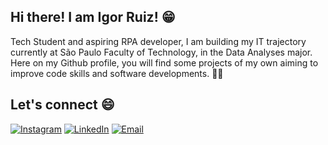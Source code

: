 ## Hi there! I am Igor Ruiz! 😁

Tech Student and aspiring RPA developer, I am building my IT trajectory currently at São Paulo Faculty of Technology, in the Data Analyses major.
Here on my Github profile, you will find some projects of my own aiming to improve code skills and software developments. 👨‍💻

## Let's connect 😄

[![Instagram](https://img.shields.io/badge/-Instagram-%23E4405F?style=for-the-badge&logo=instagram&logoColor=white)](https://www.instagram.com/ruiz_ig77)
[![LinkedIn](https://img.shields.io/badge/-LinkedIn-%230077B5?style=for-the-badge&logo=linkedin&logoColor=white)](https://www.linkedin.com/in/igor-ruiz-a56a1b30b/)
[![Email](https://img.shields.io/badge/-Email-red?style=flat&logo=gmail&logoColor=white)](mailto:ruizigor08@gmail.com)




